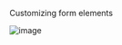 Customizing form elements

![image](https://user-images.githubusercontent.com/51663587/147707273-8ac55f73-ec82-4360-b41c-d0af8b527581.png)
